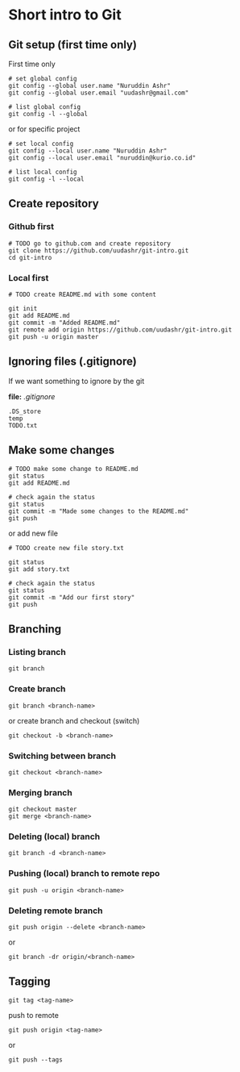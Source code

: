 # Short intro to Git

## Git setup (first time only)

First time only

```shell
# set global config
git config --global user.name "Nuruddin Ashr"
git config --global user.email "uudashr@gmail.com"

# list global config
git config -l --global
```



or for specific project

```shell
# set local config
git config --local user.name "Nuruddin Ashr"
git config --local user.email "nuruddin@kurio.co.id"

# list local config
git config -l --local
```

## Create repository

### Github first

```shell
# TODO go to github.com and create repository
git clone https://github.com/uudashr/git-intro.git
cd git-intro
```



### Local first

```shell
# TODO create README.md with some content

git init
git add README.md
git commit -m "Added README.md"
git remote add origin https://github.com/uudashr/git-intro.git
git push -u origin master
```



## Ignoring files (.gitignore)

If we want something to ignore by the git

**file:** *.gitignore*

```
.DS_store
temp
TODO.txt
```

## Make some changes

```shell
# TODO make some change to README.md
git status
git add README.md

# check again the status
git status
git commit -m "Made some changes to the README.md"
git push
```

or add new file

```shell
# TODO create new file story.txt

git status
git add story.txt

# check again the status
git status
git commit -m "Add our first story"
git push
```



## Branching

### Listing branch

```shell
git branch
```



### Create branch

```shell
git branch <branch-name>
```



or create branch and checkout (switch)

```shell
git checkout -b <branch-name>
```



### Switching between branch

```shell
git checkout <branch-name>
```



### Merging branch

```shell
git checkout master
git merge <branch-name>
```



### Deleting (local) branch

```shell
git branch -d <branch-name>
```



### Pushing (local) branch to remote repo

```shell
git push -u origin <branch-name>
```



### Deleting remote branch

```shell
git push origin --delete <branch-name>
```

or

```shell
git branch -dr origin/<branch-name>
```



## Tagging

```shell
git tag <tag-name>
```



push to remote

```shell
git push origin <tag-name>
```

or

```shell
git push --tags
```
